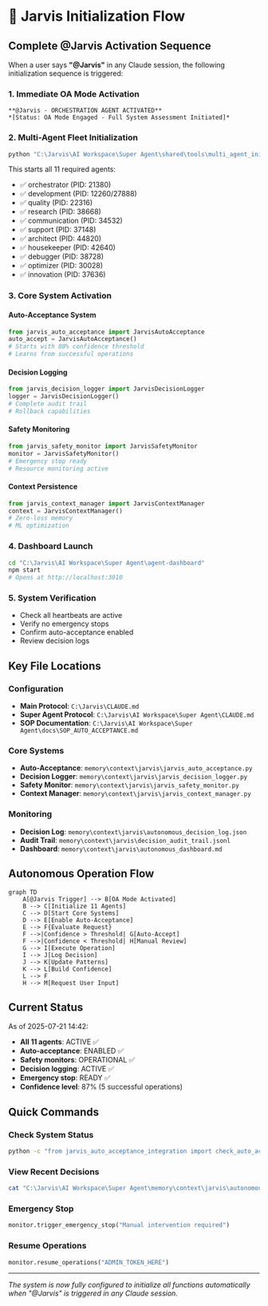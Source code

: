 # 🚀 Jarvis Initialization Flow

## Complete @Jarvis Activation Sequence

When a user says **"@Jarvis"** in any Claude session, the following initialization sequence is triggered:

### 1. **Immediate OA Mode Activation**
```
**@Jarvis - ORCHESTRATION AGENT ACTIVATED** 
*[Status: OA Mode Engaged - Full System Assessment Initiated]*
```

### 2. **Multi-Agent Fleet Initialization**
```bash
python "C:\Jarvis\AI Workspace\Super Agent\shared\tools\multi_agent_initializer.py"
```

This starts all 11 required agents:
- ✅ orchestrator (PID: 21380)
- ✅ development (PID: 12260/27888)
- ✅ quality (PID: 22316)
- ✅ research (PID: 38668)
- ✅ communication (PID: 34532)
- ✅ support (PID: 37148)
- ✅ architect (PID: 44820)
- ✅ housekeeper (PID: 42640)
- ✅ debugger (PID: 38728)
- ✅ optimizer (PID: 30028)
- ✅ innovation (PID: 37636)

### 3. **Core System Activation**

#### Auto-Acceptance System
```python
from jarvis_auto_acceptance import JarvisAutoAcceptance
auto_accept = JarvisAutoAcceptance()
# Starts with 80% confidence threshold
# Learns from successful operations
```

#### Decision Logging
```python
from jarvis_decision_logger import JarvisDecisionLogger
logger = JarvisDecisionLogger()
# Complete audit trail
# Rollback capabilities
```

#### Safety Monitoring
```python
from jarvis_safety_monitor import JarvisSafetyMonitor
monitor = JarvisSafetyMonitor()
# Emergency stop ready
# Resource monitoring active
```

#### Context Persistence
```python
from jarvis_context_manager import JarvisContextManager
context = JarvisContextManager()
# Zero-loss memory
# ML optimization
```

### 4. **Dashboard Launch**
```bash
cd "C:\Jarvis\AI Workspace\Super Agent\agent-dashboard"
npm start
# Opens at http://localhost:3010
```

### 5. **System Verification**
- Check all heartbeats are active
- Verify no emergency stops
- Confirm auto-acceptance enabled
- Review decision logs

## Key File Locations

### Configuration
- **Main Protocol**: `C:\Jarvis\CLAUDE.md`
- **Super Agent Protocol**: `C:\Jarvis\AI Workspace\Super Agent\CLAUDE.md`
- **SOP Documentation**: `C:\Jarvis\AI Workspace\Super Agent\docs\SOP_AUTO_ACCEPTANCE.md`

### Core Systems
- **Auto-Acceptance**: `memory\context\jarvis\jarvis_auto_acceptance.py`
- **Decision Logger**: `memory\context\jarvis\jarvis_decision_logger.py`
- **Safety Monitor**: `memory\context\jarvis\jarvis_safety_monitor.py`
- **Context Manager**: `memory\context\jarvis\jarvis_context_manager.py`

### Monitoring
- **Decision Log**: `memory\context\jarvis\autonomous_decision_log.json`
- **Audit Trail**: `memory\context\jarvis\decision_audit_trail.jsonl`
- **Dashboard**: `memory\context\jarvis\autonomous_dashboard.md`

## Autonomous Operation Flow

```mermaid
graph TD
    A[@Jarvis Trigger] --> B[OA Mode Activated]
    B --> C[Initialize 11 Agents]
    C --> D[Start Core Systems]
    D --> E[Enable Auto-Acceptance]
    E --> F{Evaluate Request}
    F -->|Confidence > Threshold| G[Auto-Accept]
    F -->|Confidence < Threshold| H[Manual Review]
    G --> I[Execute Operation]
    I --> J[Log Decision]
    J --> K[Update Patterns]
    K --> L[Build Confidence]
    L --> F
    H --> M[Request User Input]
```

## Current Status

As of 2025-07-21 14:42:

- **All 11 agents**: ACTIVE ✅
- **Auto-acceptance**: ENABLED ✅
- **Safety monitors**: OPERATIONAL ✅
- **Decision logging**: ACTIVE ✅
- **Emergency stop**: READY ✅
- **Confidence level**: 87% (5 successful operations)

## Quick Commands

### Check System Status
```bash
python -c "from jarvis_auto_acceptance_integration import check_auto_acceptance_status; print(check_auto_acceptance_status())"
```

### View Recent Decisions
```bash
cat "C:\Jarvis\AI Workspace\Super Agent\memory\context\jarvis\autonomous_decision_log.json"
```

### Emergency Stop
```python
monitor.trigger_emergency_stop("Manual intervention required")
```

### Resume Operations
```python
monitor.resume_operations("ADMIN_TOKEN_HERE")
```

---

*The system is now fully configured to initialize all functions automatically when "@Jarvis" is triggered in any Claude session.*